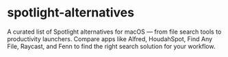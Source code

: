 # spotlight-alternatives
A curated list of Spotlight alternatives for macOS — from file search tools to productivity launchers. Compare apps like Alfred, HoudahSpot, Find Any File, Raycast, and Fenn to find the right search solution for your workflow.
